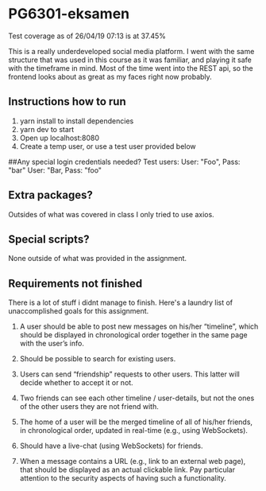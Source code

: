 # PG6301-eksamen

Test coverage as of 26/04/19 07:13 is at 37.45%

This is a really underdeveloped social media platform. I went with the same structure that was used in this course as it was familiar, and playing it safe with the timeframe in mind. Most of the time went into the REST api, so the frontend looks about as great as my faces right now probably. 

## Instructions how to run
1. yarn install to install dependencies
2. yarn dev to start
3. Open up localhost:8080
4. Create a temp user, or use a test user provided below

##Any special login credentials needed?
Test users:
User: "Foo", Pass: "bar"
User: "Bar, Pass: "foo"

## Extra packages?
Outsides of what was covered in class I only tried to use axios.

## Special scripts?
None outside of what was provided in the assignment.

## Requirements not finished

There is a lot of stuff i didnt manage to finish. Here's a laundry list of unaccomplished goals for this assignment. 

1. A user should be able to post new messages on his/her “timeline”, which should be displayed in
    chronological order together in the same page with the user’s info.

2. Should be possible to search for existing users.

3. Users can send “friendship” requests to other users. This latter will decide whether to accept it or
    not.

4. Two friends can see each other timeline / user-details, but not the ones of the other users they
    are not friend with.

5. The home of a user will be the merged timeline of all of his/her friends, in chronological order,
    updated in real-time (e.g., using WebSockets).

6. Should have a live-chat (using WebSockets) for friends.

7.  When a message contains a URL (e.g., link to an external web page), that should be displayed as
    an actual clickable link. Pay particular attention to the security aspects of having such a
    functionality.